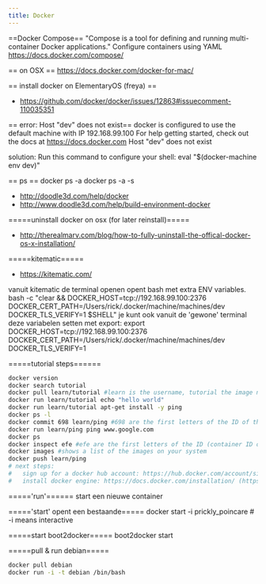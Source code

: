 ```yaml
---
title: Docker
---
```


==Docker Compose==
"Compose is a tool for defining and running multi-container Docker applications."
Configure containers using YAML
https://docs.docker.com/compose/

== on OSX ==
https://docs.docker.com/docker-for-mac/

== install docker on ElementaryOS (freya) ==
* https://github.com/docker/docker/issues/12863#issuecomment-110035351

== error: Host "dev" does not exist==
docker is configured to use the default machine with IP 192.168.99.100
For help getting started, check out the docs at https://docs.docker.com
  Host "dev" does not exist
  
solution: Run this command to configure your shell:
  eval "$(docker-machine env dev)"

== ps ==
  docker ps -a
  docker ps -a -s


* http://doodle3d.com/help/docker
* http://www.doodle3d.com/help/build-environment-docker

=====uninstall docker on osx (for later reinstall)=====
* http://therealmarv.com/blog/how-to-fully-uninstall-the-offical-docker-os-x-installation/

=====kitematic=====
* https://kitematic.com/
  
vanuit kitematic de terminal openen opent bash met extra ENV variables.
  bash -c "clear && DOCKER_HOST=tcp://192.168.99.100:2376 DOCKER_CERT_PATH=/Users/rick/.docker/machine/machines/dev DOCKER_TLS_VERIFY=1 $SHELL"
je kunt ook vanuit de 'gewone' terminal deze variabelen setten met export:
  export DOCKER_HOST=tcp://192.168.99.100:2376 DOCKER_CERT_PATH=/Users/rick/.docker/machine/machines/dev DOCKER_TLS_VERIFY=1
  
=====tutorial steps======
```bash
docker version
docker search tutorial
docker pull learn/tutorial #learn is the username, tutorial the image name
docker run learn/tutorial echo "hello world"
docker run learn/tutorial apt-get install -y ping
docker ps -l
docker commit 698 learn/ping #698 are the first letters of the ID of the container. This command returns the *image ID*
docker run learn/ping ping www.google.com
docker ps
docker inspect efe #efe are the first letters of the ID (container ID or image ID?)
docker images #shows a list of the images on your system
docker push learn/ping
# next steps:
#   sign up for a docker hub account: https://hub.docker.com/account/signup/
#   install docker engine: https://docs.docker.com/installation/ (https://docs.docker.com/installation/mac/)
```

====='run'======
start een nieuwe container

====='start' opent een bestaande=====
   docker start -i prickly_poincare     # -i means interactive
   
=====start boot2docker=====
  boot2docker start
  
=====pull & run debian=====
```bash
docker pull debian
docker run -i -t debian /bin/bash
```

  
  
